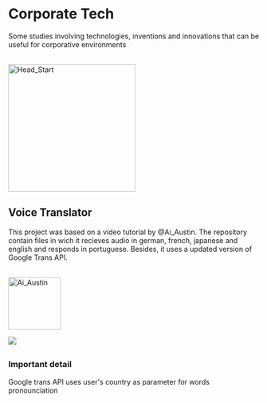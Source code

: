 # Corporate Tech
Some studies involving technologies, inventions and innovations that can be useful for corporative environments

<div style="display: inline_block"><br>
  <img align="center" alt="Head_Start" height="255" width="255" src="https://static.wikia.nocookie.net/cyberpunk/images/f/f4/Hacking_Area_09_Perk_2_Head_Start.png/revision/latest?cb=20220416211111">
</div>  

###



## Voice Translator


This project was based on a video tutorial by @Ai_Austin. The repository contain files in wich it recieves audio in german, french, japanese and english and responds in portuguese. Besides, it uses a updated version of Google Trans API.

<div style="display: inline_block"><br>
  <img align="center" alt="Ai_Austin" height="105" width="105" src="https://yt3.googleusercontent.com/BIfx2QyabFvmF0KWynripygJZFq8buzPidi0VhXE3BGg-g1Xgzug4j813WiXWyhLB7LDmdyq9Gw=s176-c-k-c0x00ffffff-no-rj">
  
  <a href="https://youtu.be/oMOfN13Py84" target="_blank"><img src="https://img.shields.io/badge/YouTube-FF0000?style=for-the-badge&logo=youtube&logoColor=white" target="_blank"></a>
</div> 

##

### Important detail
Google trans API uses user's country as parameter for words pronounciation
